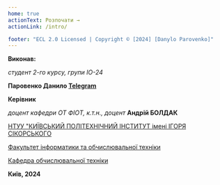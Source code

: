 ```yaml
---
home: true
actionText: Розпочати →
actionLink: /intro/

footer: "ECL 2.0 Licensed | Copyright © [2024] [Danylo Parovenko]"
---
```



**Виконав:** 

*студент 2-го курсу, групи ІО-24*<span padding-right:5em></span> 

**Паровенко Данило [Telegram](https://t.me/P4rikk)**

**Керівник**

*доцент кафедри ОТ ФІОТ, к.т.н., доцент*<span padding-right:5em></span> **Андрій БОЛДАК** 

[НТУУ "КИЇВСЬКИЙ ПОЛІТЕХНІЧНИЙ ІНСТИТУТ імені ІГОРЯ СІКОРСЬКОГО](https://kpi.ua/)

[Факультет інформатики та обчислювальної техніки](https://fiot.kpi.ua/)

[Кафедра обчислювальної техніки](https://comsys.kpi.ua/)

**Київ, 2024**